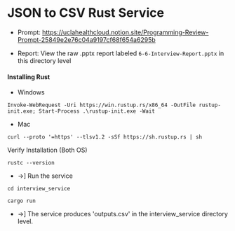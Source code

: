 # JSON to CSV Rust Service 

+ Prompt: https://uclahealthcloud.notion.site/Programming-Review-Prompt-25849e2e76c04a9197cf68f654a6295b

+ Report: View the raw .pptx report labeled `6-6-Interview-Report.pptx` in this directory level

#### Installing Rust 

+ Windows

```Invoke-WebRequest -Uri https://win.rustup.rs/x86_64 -OutFile rustup-init.exe; Start-Process .\rustup-init.exe -Wait```

+ Mac

```curl --proto '=https' --tlsv1.2 -sSf https://sh.rustup.rs | sh```

Verify Installation (Both OS)

```rustc --version```

+ ->] Run the service 

```cd interview_service```

```cargo run```

+ ->] The service produces 'outputs.csv' in the interview_service directory level.
